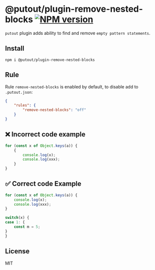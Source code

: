 # @putout/plugin-remove-nested-blocks [![NPM version][NPMIMGURL]][NPMURL]

[NPMIMGURL]: https://img.shields.io/npm/v/@putout/plugin-remove-nested-blocks.svg?style=flat&longCache=true
[NPMURL]: https://npmjs.org/package/@putout/plugin-remove-nested-blocks"npm"

`putout` plugin adds ability to find and remove `empty pattern statements`.

## Install

```
npm i @putout/plugin-remove-nested-blocks
```

## Rule

Rule `remove-nested-blocks` is enabled by default, to disable add to `.putout.json`:

```json
{
    "rules": {
        "remove-nested-blocks": "off"
    }
}
```

## ❌ Incorrect code example

```js
for (const x of Object.keys(a)) {
    {
        console.log(x);
        console.log(xxx);
    }
}
```

## ✅ Correct code Example

```js
for (const x of Object.keys(a)) {
    console.log(x);
    console.log(xxx);
}

switch(x) {
case 1: {
    const m = 5;
}
}
```

## License

MIT
